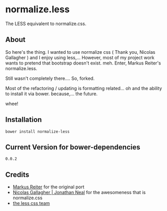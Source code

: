 # normalize.less

The LESS equivalent to normalize.css.

## About

So here's the thing. I wanted to use normalize css ( Thank you, Nicolas Gallagher ) and I enjoy using less,... However, most of my project work wants to pretend that bootstrap doesn't exist. meh. Enter, Markus Reiter's normalize.less.

Still wasn't completely there.... So, forked.

Most of the refactoring / updating is formatting related...
oh and the ability to install it via bower. because,... the future.

whee!

## Installation

    bower install normalize-less
    
## Current Version for bower-dependencies

    0.0.2

## Credits

* [Markus Reiter](https://github.com/reitermarkus/normalize.less) for the original port
* [Nicolas Gallagher | Jonathan Neal](http://necolas.github.io/normalize.css/) for the awesomeness that is normalize.css
* [the less css team](https://github.com/less)
